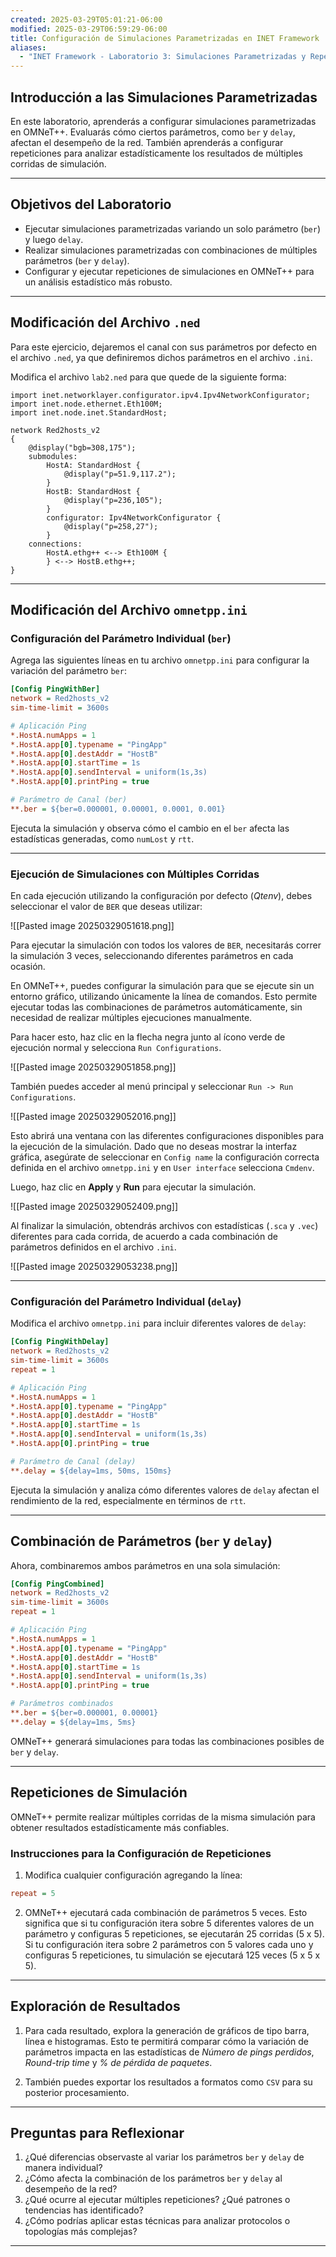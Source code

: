 ```yaml
---
created: 2025-03-29T05:01:21-06:00
modified: 2025-03-29T06:59:29-06:00
title: Configuración de Simulaciones Parametrizadas en INET Framework
aliases:
  - "INET Framework - Laboratorio 3: Simulaciones Parametrizadas y Repeticiones"
---
```


## Introducción a las Simulaciones Parametrizadas

En este laboratorio, aprenderás a configurar simulaciones parametrizadas en OMNeT++. Evaluarás cómo ciertos parámetros, como `ber` y `delay`, afectan el desempeño de la red. También aprenderás a configurar repeticiones para analizar estadísticamente los resultados de múltiples corridas de simulación.

---

## Objetivos del Laboratorio

- Ejecutar simulaciones parametrizadas variando un solo parámetro (`ber`) y luego `delay`.
- Realizar simulaciones parametrizadas con combinaciones de múltiples parámetros (`ber` y `delay`).
- Configurar y ejecutar repeticiones de simulaciones en OMNeT++ para un análisis estadístico más robusto.

---

## Modificación del Archivo `.ned`

Para este ejercicio, dejaremos el canal con sus parámetros por defecto en el archivo `.ned`, ya que definiremos dichos parámetros en el archivo `.ini`.

Modifica el archivo `lab2.ned` para que quede de la siguiente forma:

```ned
import inet.networklayer.configurator.ipv4.Ipv4NetworkConfigurator;
import inet.node.ethernet.Eth100M;
import inet.node.inet.StandardHost;

network Red2hosts_v2
{
    @display("bgb=308,175");
    submodules:
        HostA: StandardHost {
            @display("p=51.9,117.2");
        }
        HostB: StandardHost {
            @display("p=236,105");
        }
        configurator: Ipv4NetworkConfigurator {
            @display("p=258,27");
        }
    connections:
        HostA.ethg++ <--> Eth100M {
        } <--> HostB.ethg++;
}
```

---

## Modificación del Archivo `omnetpp.ini`

### Configuración del Parámetro Individual (`ber`)

Agrega las siguientes líneas en tu archivo `omnetpp.ini` para configurar la variación del parámetro `ber`:

```ini
[Config PingWithBer]
network = Red2hosts_v2
sim-time-limit = 3600s

# Aplicación Ping
*.HostA.numApps = 1
*.HostA.app[0].typename = "PingApp"
*.HostA.app[0].destAddr = "HostB"
*.HostA.app[0].startTime = 1s
*.HostA.app[0].sendInterval = uniform(1s,3s)
*.HostA.app[0].printPing = true

# Parámetro de Canal (ber)
**.ber = ${ber=0.000001, 0.00001, 0.0001, 0.001}
```

Ejecuta la simulación y observa cómo el cambio en el `ber` afecta las estadísticas generadas, como `numLost` y `rtt`.

---

### Ejecución de Simulaciones con Múltiples Corridas

En cada ejecución utilizando la configuración por defecto (*Qtenv*), debes seleccionar el valor de `BER` que deseas utilizar:

![[Pasted image 20250329051618.png]]

Para ejecutar la simulación con todos los valores de `BER`, necesitarás correr la simulación 3 veces, seleccionando diferentes parámetros en cada ocasión.

En OMNeT++, puedes configurar la simulación para que se ejecute sin un entorno gráfico, utilizando únicamente la línea de comandos. Esto permite ejecutar todas las combinaciones de parámetros automáticamente, sin necesidad de realizar múltiples ejecuciones manualmente.

Para hacer esto, haz clic en la flecha negra junto al ícono verde de ejecución normal y selecciona `Run Configurations`.

![[Pasted image 20250329051858.png]]

También puedes acceder al menú principal y seleccionar `Run -> Run Configurations`.

![[Pasted image 20250329052016.png]]

Esto abrirá una ventana con las diferentes configuraciones disponibles para la ejecución de la simulación. Dado que no deseas mostrar la interfaz gráfica, asegúrate de seleccionar en `Config name` la configuración correcta definida en el archivo `omnetpp.ini` y en `User interface` selecciona `Cmdenv`.

Luego, haz clic en **Apply** y **Run** para ejecutar la simulación.

![[Pasted image 20250329052409.png]]

Al finalizar la simulación, obtendrás archivos con estadísticas (`.sca` y `.vec`) diferentes para cada corrida, de acuerdo a cada combinación de parámetros definidos en el archivo `.ini`.

![[Pasted image 20250329053238.png]]

---

### Configuración del Parámetro Individual (`delay`)

Modifica el archivo `omnetpp.ini` para incluir diferentes valores de `delay`:

```ini
[Config PingWithDelay]
network = Red2hosts_v2
sim-time-limit = 3600s
repeat = 1

# Aplicación Ping
*.HostA.numApps = 1
*.HostA.app[0].typename = "PingApp"
*.HostA.app[0].destAddr = "HostB"
*.HostA.app[0].startTime = 1s
*.HostA.app[0].sendInterval = uniform(1s,3s)
*.HostA.app[0].printPing = true

# Parámetro de Canal (delay)
**.delay = ${delay=1ms, 50ms, 150ms}
```

Ejecuta la simulación y analiza cómo diferentes valores de `delay` afectan el rendimiento de la red, especialmente en términos de `rtt`.

---

## Combinación de Parámetros (`ber` y `delay`)

Ahora, combinaremos ambos parámetros en una sola simulación:

```ini
[Config PingCombined]
network = Red2hosts_v2
sim-time-limit = 3600s
repeat = 1

# Aplicación Ping
*.HostA.numApps = 1
*.HostA.app[0].typename = "PingApp"
*.HostA.app[0].destAddr = "HostB"
*.HostA.app[0].startTime = 1s
*.HostA.app[0].sendInterval = uniform(1s,3s)
*.HostA.app[0].printPing = true

# Parámetros combinados
**.ber = ${ber=0.000001, 0.00001}
**.delay = ${delay=1ms, 5ms}
```

OMNeT++ generará simulaciones para todas las combinaciones posibles de `ber` y `delay`.

---

## Repeticiones de Simulación

OMNeT++ permite realizar múltiples corridas de la misma simulación para obtener resultados estadísticamente más confiables.

### Instrucciones para la Configuración de Repeticiones

1. Modifica cualquier configuración agregando la línea:

```ini
repeat = 5
```

2. OMNeT++ ejecutará cada combinación de parámetros 5 veces. Esto significa que si tu configuración itera sobre 5 diferentes valores de un parámetro y configuras 5 repeticiones, se ejecutarán 25 corridas (5 x 5). Si tu configuración itera sobre 2 parámetros con 5 valores cada uno y configuras 5 repeticiones, tu simulación se ejecutará 125 veces (5 x 5 x 5).

---

## Exploración de Resultados

1. Para cada resultado, explora la generación de gráficos de tipo barra, línea e histogramas. Esto te permitirá comparar cómo la variación de parámetros impacta en las estadísticas de *Número de pings perdidos*, *Round-trip time* y *% de pérdida de paquetes*.

2. También puedes exportar los resultados a formatos como `CSV` para su posterior procesamiento.

---

## Preguntas para Reflexionar

1. ¿Qué diferencias observaste al variar los parámetros `ber` y `delay` de manera individual?
2. ¿Cómo afecta la combinación de los parámetros `ber` y `delay` al desempeño de la red?
3. ¿Qué ocurre al ejecutar múltiples repeticiones? ¿Qué patrones o tendencias has identificado?
4. ¿Cómo podrías aplicar estas técnicas para analizar protocolos o topologías más complejas?

---
